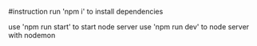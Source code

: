 #instruction
 run 'npm i' to install dependencies

 use 'npm run start' to start node server
 use 'npm run dev' to node server with nodemon
